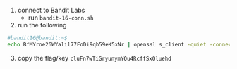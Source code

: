 1. connect to Bandit Labs
    * run `bandit-16-conn.sh`
2. run the following    
```bash
#bandit16@bandit:~$ 
echo BfMYroe26WYalil77FoDi9qh59eK5xNr | openssl s_client -quiet -connect localhost:30001
```
3. copy the flag/key `cluFn7wTiGryunymYOu4RcffSxQluehd`